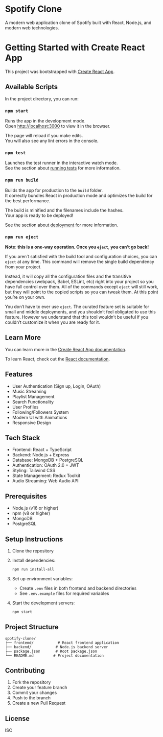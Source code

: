 # Spotify Clone

A modern web application clone of Spotify built with React, Node.js, and modern web technologies.
# Getting Started with Create React App

This project was bootstrapped with [Create React App](https://github.com/facebook/create-react-app).

## Available Scripts

In the project directory, you can run:

### `npm start`

Runs the app in the development mode.\
Open [http://localhost:3000](http://localhost:3000) to view it in the browser.

The page will reload if you make edits.\
You will also see any lint errors in the console.

### `npm test`

Launches the test runner in the interactive watch mode.\
See the section about [running tests](https://facebook.github.io/create-react-app/docs/running-tests) for more information.

### `npm run build`

Builds the app for production to the `build` folder.\
It correctly bundles React in production mode and optimizes the build for the best performance.

The build is minified and the filenames include the hashes.\
Your app is ready to be deployed!

See the section about [deployment](https://facebook.github.io/create-react-app/docs/deployment) for more information.

### `npm run eject`

**Note: this is a one-way operation. Once you `eject`, you can’t go back!**

If you aren’t satisfied with the build tool and configuration choices, you can `eject` at any time. This command will remove the single build dependency from your project.

Instead, it will copy all the configuration files and the transitive dependencies (webpack, Babel, ESLint, etc) right into your project so you have full control over them. All of the commands except `eject` will still work, but they will point to the copied scripts so you can tweak them. At this point you’re on your own.

You don’t have to ever use `eject`. The curated feature set is suitable for small and middle deployments, and you shouldn’t feel obligated to use this feature. However we understand that this tool wouldn’t be useful if you couldn’t customize it when you are ready for it.

## Learn More

You can learn more in the [Create React App documentation](https://facebook.github.io/create-react-app/docs/getting-started).

To learn React, check out the [React documentation](https://reactjs.org/).

## Features

- User Authentication (Sign up, Login, OAuth)
- Music Streaming
- Playlist Management
- Search Functionality
- User Profiles
- Following/Followers System
- Modern UI with Animations
- Responsive Design

## Tech Stack

- Frontend: React + TypeScript
- Backend: Node.js + Express
- Database: MongoDB + PostgreSQL
- Authentication: OAuth 2.0 + JWT
- Styling: Tailwind CSS
- State Management: Redux Toolkit
- Audio Streaming: Web Audio API

## Prerequisites

- Node.js (v16 or higher)
- npm (v8 or higher)
- MongoDB
- PostgreSQL

## Setup Instructions

1. Clone the repository
2. Install dependencies:
   ```bash
   npm run install-all
   ```
3. Set up environment variables:
   - Create `.env` files in both frontend and backend directories
   - See `.env.example` files for required variables

4. Start the development servers:
   ```bash
   npm start
   ```

## Project Structure

```
spotify-clone/
├── frontend/           # React frontend application
├── backend/           # Node.js backend server
├── package.json       # Root package.json
└── README.md         # Project documentation
```

## Contributing

1. Fork the repository
2. Create your feature branch
3. Commit your changes
4. Push to the branch
5. Create a new Pull Request

## License

ISC 
